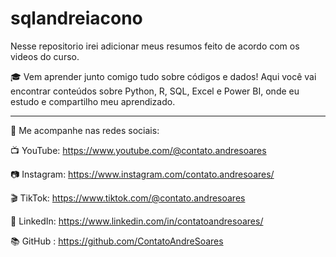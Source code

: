# sqlandreiacono

Nesse repositorio irei adicionar meus resumos feito de acordo com os videos do curso.

🎓 Vem aprender junto comigo tudo sobre códigos e dados!
Aqui você vai encontrar conteúdos sobre Python, R, SQL, Excel e Power BI, onde eu estudo e compartilho meu aprendizado.
________________________________________
🔗 Me acompanhe nas redes sociais:

📺 YouTube: https://www.youtube.com/@contato.andresoares

📷 Instagram:  https://www.instagram.com/contato.andresoares/

🎬 TikTok: https://www.tiktok.com/@contato.andresoares

💼 LinkedIn: https://www.linkedin.com/in/contatoandresoares/

📚 GitHub : https://github.com/ContatoAndreSoares

